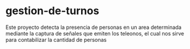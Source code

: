 # gestion-de-turnos
Este proyecto detecta la presencia de personas en un area determinada mediante la captura de señales que emiten los teleonos, el cual nos sirve para contabilizar la cantidad de personas
